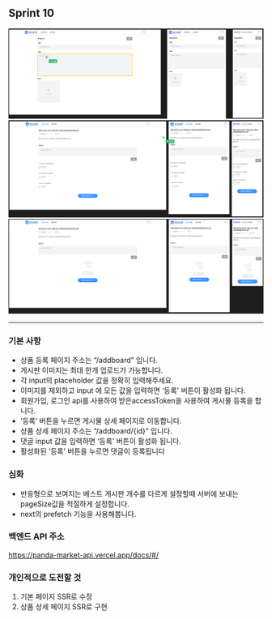## Sprint 10

![alt text](image.png)
![alt text](image-1.png)
![alt text](image-2.png)

****
### 기본 사항
- 상품 등록 페이지 주소는  “/addboard” 입니다.
- 게시판 이미지는 최대 한개 업로드가 가능합니다.
- 각 input의 placeholder 값을 정확히 입력해주세요.
- 이미지를 제외하고 input 에 모든 값을 입력하면  ‘등록' 버튼이 활성화 됩니다.
- 회원가입, 로그인 api를 사용하여 받은accessToken을 사용하여 게시물 등록을 합니다.
- ‘등록’ 버튼을 누르면 게시물 상세 페이지로 이동합니다.
- 상품 상세 페이지 주소는  “/addboard/{id}” 입니다.
- 댓글 input 값을 입력하면  ‘등록' 버튼이 활성화 됩니다.
- 활성화된 ‘등록' 버튼을 누르면 댓글이 등록됩니다

### 심화

- 반응형으로 보여지는 베스트 게시판 개수를 다르게 설정할때 서버에 보내는 pageSize값을 적절하게 설정합니다.
- next의 prefetch 기능을 사용해봅니다.

### 백엔드 API 주소

https://panda-market-api.vercel.app/docs/#/

### 개인적으로 도전할 것

1. 기본 페이지 SSR로 수정
2. 상품 상세 페이지 SSR로 구현